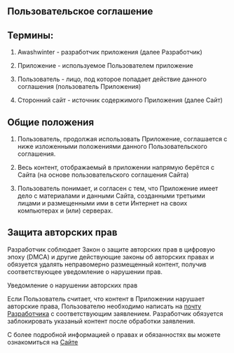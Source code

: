 ## Пользовательское соглашение

## Термины:

1. Awashwinter - разработчик приложения (далее Разработчик)

2. Приложение - используемое Пользователем приложение

3. Пользователь - лицо, под которое попадает действие данного соглашения (пользователь Приложения)

4. Сторонний сайт - источник содержимого Приложения (далее Сайт)

## Общие положения

1. Пользователь, продолжая использовать Приложение, соглашается с ниже изложенными положениями данного Пользовательского соглашения.

2. Весь контент, отображаемый в приложении напрямую берётся с Сайта (на основе пользовательского соглашения Сайта)

3. Пользователь понимает, и согласен с тем, что Приложение имеет дело с материалами и данными Сайта, созданными третьими лицами и размещенными ими в сети Интернет на своих компьютерах и (или) серверах.

## Защита авторских прав

Разработчик соблюдает Закон о защите авторских прав в цифровую эпоху (DMCA) и другие действующие законы об авторских правах и обязуется удалять неправомерно размещенный контент, получив соответствующее уведомление о нарушении прав.

Уведомление о нарушении авторских прав

Если Пользователь считает, что контент в Приложении нарушает авторские права, Пользователю необходимо написать на [почту Разработчика](i.republic2014@gmail.com)  с соответствующим заявлением. Разработчик обязуется заблокировать указаный контент после обработки заявления.

С более подробной информацией о правах и обязанностях вы можете ознакомиться на [Сайте](https://readmanga.live/page/copyright_holders)
